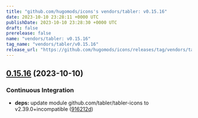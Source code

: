 ```yaml
---
title: "github.com/hugomods/icons's vendors/tabler: v0.15.16"
date: 2023-10-10 23:28:11 +0000 UTC
publishDate: 2023-10-10 23:28:30 +0000 UTC
draft: false
prerelease: false
name: "vendors/tabler: v0.15.16"
tag_name: "vendors/tabler/v0.15.16"
release_url: "https://github.com/hugomods/icons/releases/tag/vendors/tabler/v0.15.16"
---
```


## [0.15.16](https://github.com/hugomods/icons/compare/vendors/tabler/v0.15.15...vendors/tabler/v0.15.16) (2023-10-10)


### Continuous Integration

* **deps:** update module github.com/tabler/tabler-icons to v2.39.0+incompatible ([916212d](https://github.com/hugomods/icons/commit/916212dd65a71c4daefa022653b9c7c8af9be0d8))
